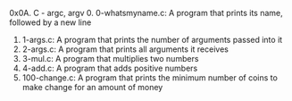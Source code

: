 0x0A. C - argc, argv
0. 0-whatsmyname.c: A program that prints its name, followed by a new line
1. 1-args.c: A program that prints the number of arguments passed into it
2. 2-args.c: A program that prints all arguments it receives
3. 3-mul.c: A program that multiplies two numbers
4. 4-add.c: A program that adds positive numbers
5. 100-change.c: A program that prints the minimum number of coins to make change for an amount of money